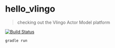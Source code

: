 # hello_vlingo

> checking out the Vlingo Actor Model platform

[![Build Status](https://travis-ci.org/d-led/hello_vlingo.svg?branch=master)](https://travis-ci.org/d-led/hello_vlingo)

```
gradle run
```

